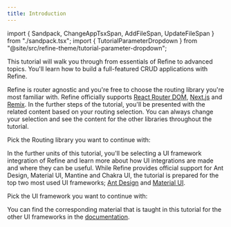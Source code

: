 ```yaml
---
title: Introduction
---
```


import { Sandpack, ChangeAppTsxSpan, AddFileSpan, UpdateFileSpan } from "./sandpack.tsx";
import { TutorialParameterDropdown } from "@site/src/refine-theme/tutorial-parameter-dropdown";

<Sandpack>

This tutorial will walk you through from essentials of Refine to advanced topics. You'll learn how to build a full-featured CRUD applications with Refine.

Refine is router agnostic and you're free to choose the routing library you're most familiar with. Refine officially supports [React Router DOM](#), [Next.js](#) and [Remix](#). In the further steps of the tutorial, you'll be presented with the related content based on your routing selection. You can always change your selection and see the content for the other libraries throughout the tutorial.

Pick the Routing library you want to continue with:

<TutorialParameterDropdown parameter="routerSelection" label="Routing" className="w-min pb-4" />

In the further units of this tutorial, you'll be selecting a UI framework integration of Refine and learn more about how UI integrations are made and where they can be useful. While Refine provides official support for Ant Design, Material UI, Mantine and Chakra UI, the tutorial is prepared for the top two most used UI frameworks; [Ant Design](#) and [Material UI](#).

Pick the UI framework you want to continue with:

<TutorialParameterDropdown parameter="uiSelection" label="UI Framework" className="w-min pb-4" />

You can find the corresponding material that is taught in this tutorial for the other UI frameworks in the [documentation](#).

</Sandpack>

